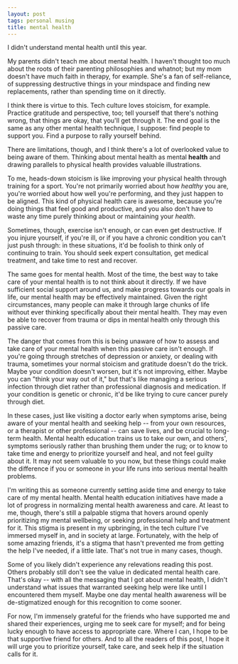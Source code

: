 ```yaml
---
layout: post
tags: personal musing
title: mental health
---
```


I didn't understand mental health until this year.

My parents didn't teach me about mental health. I haven't thought too much about the roots of their parenting philosophies and whatnot; but my mom doesn't have much faith in therapy, for example. She's a fan of self-reliance, of suppressing destructive things in your mindspace and finding new replacements, rather than spending time on it directly.

I think there is virtue to this. Tech culture loves stoicism, for example. Practice gratitude and perspective, too; tell yourself that there's nothing wrong, that things are okay, that you'll get through it. The end goal is the same as any other mental health technique, I suppose: find people to support you. Find a purpose to rally yourself behind.

There are limitations, though, and I think there's a lot of overlooked value to being aware of them. Thinking about mental health as mental **health** and drawing parallels to physical health provides valuable illustrations.

To me, heads-down stoicism is like improving your physical health through training for a sport. You're not primarily worried about how *healthy* you are, you're worried about how well you're performing, and they just happen to be aligned. This kind of physical health care is awesome, because you're doing things that feel good and productive, and you also don't have to waste any time purely thinking about or maintaining your *health*.

Sometimes, though, exercise isn't enough, or can even get destructive. If you injure yourself, if you're ill, or if you have a chronic condition you can't just push through: in these situations, it'd be foolish to think only of continuing to train. You should seek expert consultation, get medical treatment, and take time to rest and recover.

The same goes for mental health. Most of the time, the best way to take care of your mental health is to not think about it directly. If we have sufficient social support around us, and make progress towards our goals in life, our mental health may be effectively maintained. Given the right circumstances, many people can make it through large chunks of life without ever thinking specifically about their mental health. They may even be able to recover from trauma or dips in mental health only through this passive care.

The danger that comes from this is being unaware of how to assess and take care of your mental health when this passive care isn't enough. If you're going through stretches of depression or anxiety, or dealing with trauma, sometimes your normal stoicism and gratitude doesn't do the trick. Maybe your condition doesn't worsen, but it's not improving, either. Maybe you can "think your way out of it," but that's like managing a serious infection through diet rather than professional diagnosis and medication. If your condition is genetic or chronic, it'd be like trying to cure cancer purely through diet.

In these cases, just like visiting a doctor early when symptoms arise, being aware of your mental health and seeking help -- from your own resources, or a therapist or other professional -- can save lives, and be crucial to long-term health. Mental health education trains us to take our own, and others', symptoms seriously rather than brushing them under the rug; or to know to take time and energy to prioritize yourself and heal, and not feel guilty about it. It may not seem valuable to you now, but these things could make the difference if you or someone in your life runs into serious mental health problems.

I'm writing this as someone currently setting aside time and energy to take care of my mental health. Mental health education initiatives have made a lot of progress in normalizing mental health awareness and care. At least to me, though, there's still a palpable stigma that hovers around openly prioritizing my mental wellbeing, or seeking professional help and treatment for it. This stigma is present in my upbringing, in the tech culture I've immersed myself in, and in society at large. Fortunately, with the help of some amazing friends, it's a stigma that hasn't prevented me from getting the help I've needed, if a little late. That's not true in many cases, though.

Some of you likely didn't experience any relevations reading this post. Others probably still don't see the value in dedicated mental health care. That's okay -- with all the messaging that I got about mental health, I didn't understand what issues that warranted seeking help were like until I encountered them myself. Maybe one day mental health awareness will be de-stigmatized enough for this recognition to come sooner.

For now, I'm immensely grateful for the friends who have supported me and shared their experiences, urging me to seek care for myself; and for being lucky enough to have access to appropriate care. Where I can, I hope to be that supportive friend for others. And to all the readers of this post, I hope it will urge you to prioritize yourself, take care, and seek help if the situation calls for it.